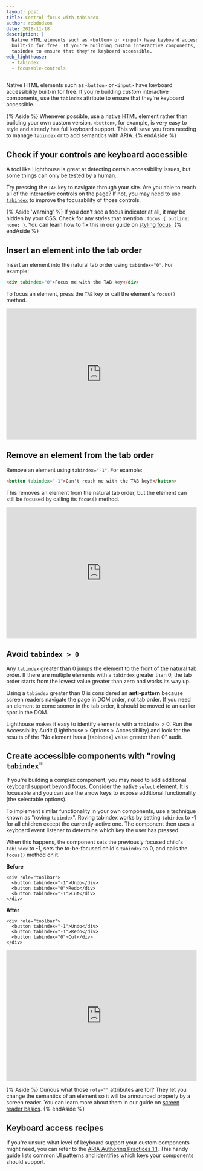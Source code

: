 ```yaml
---
layout: post
title: Control focus with tabindex
author: robdodson
date: 2018-11-18
description: |
  Native HTML elements such as <button> or <input> have keyboard accessibility
  built-in for free. If you're building custom interactive components, use
  tabindex to ensure that they're keyboard accessible.
web_lighthouse:
  - tabindex
  - focusable-controls
---
```


Native HTML elements such as `<button>` or `<input>` have keyboard accessibility
built-in for free. If you're building _custom_ interactive components, use the
`tabindex` attribute to ensure that they're keyboard accessible.

{% Aside %}
Whenever possible, use a native HTML element rather than building your
own custom version. `<button>`, for example, is very easy to style and
already has full keyboard support. This will save you from needing to manage
`tabindex` or to add semantics with ARIA.
{% endAside %}

## Check if your controls are keyboard accessible

A tool like Lighthouse is great at detecting certain accessibility issues, but
some things can only be tested by a human.

Try pressing the `TAB` key to navigate through your site. Are you able to reach
all of the interactive controls on the page? If not, you may need to use
[`tabindex`](https://developer.mozilla.org/en-US/docs/Web/HTML/Global_attributes/tabindex)
to improve the focusability of those controls.

{% Aside 'warning' %}
If you don't see a focus indicator at all, it may be hidden by your
CSS. Check for any styles that mention `:focus { outline: none; }`.
You can learn how to fix this in our guide on
[styling focus](https://web.dev/accessible/style-focus).
{% endAside %}

## Insert an element into the tab order

Insert an element into the natural tab order using `tabindex="0"`. For example:

```html
<div tabindex="0">Focus me with the TAB key</div>
```

To focus an element, press the `TAB` key or call the element's `focus()` method.

<div class="glitch-embed-wrap" style="height: 346px; width: 100%;">
  <iframe
    src="https://glitch.com/embed/#!/embed/tabindex-zero?path=index.html&previewSize=100&attributionHidden=true"
    alt="tabindex-zero on Glitch"
    style="height: 100%; width: 100%; border: 0;">
  </iframe>
</div>

## Remove an element from the tab order

Remove an element using `tabindex="-1"`. For example:

```html
<button tabindex="-1">Can't reach me with the TAB key!</button>
```

This removes an element from the natural tab order, but the element can still be
focused by calling its `focus()` method.

<div class="glitch-embed-wrap" style="height: 346px; width: 100%;">
  <iframe
    src="https://glitch.com/embed/#!/embed/tabindex-negative-one?path=index.html&previewSize=100&attributionHidden=true"
    alt="tabindex-negative-one on Glitch"
    style="height: 100%; width: 100%; border: 0;">
  </iframe>
</div>

## Avoid `tabindex > 0`

Any `tabindex` greater than 0 jumps the element to the front of the natural tab
order. If there are multiple elements with a `tabindex` greater than 0, the tab
order starts from the lowest value greater than zero and works its way up.

Using a `tabindex` greater than 0 is considered an **anti-pattern** because
screen readers navigate the page in DOM order, not tab order. If you need an
element to come sooner in the tab order, it should be moved to an earlier spot
in the DOM.

Lighthouse makes it easy to identify elements with a `tabindex` > 0. Run the
Accessibility Audit (Lighthouse > Options > Accessibility) and look for the
results of the “No element has a [tabindex] value greater than 0” audit.

## Create accessible components with "roving `tabindex`"

If you're building a complex component, you may need to add additional keyboard
support beyond focus. Consider the native `select` element. It is focusable and
you can use the arrow keys to expose additional functionality (the selectable
options).

To implement similar functionality in your own components, use a technique known
as "roving `tabindex`". Roving tabindex works by setting `tabindex` to -1 for
all children except the currently-active one. The component then uses a keyboard
event listener to determine which key the user has pressed.

When this happens, the component sets the previously focused child's `tabindex`
to -1, sets the to-be-focused child's `tabindex` to 0, and calls the `focus()`
method on it.

**Before**

```html/2-3
<div role="toolbar">
  <button tabindex="-1">Undo</div>
  <button tabindex="0">Redo</div>
  <button tabindex="-1">Cut</div>
</div>
```

**After**

```html/2-3
<div role="toolbar">
  <button tabindex="-1">Undo</div>
  <button tabindex="-1">Redo</div>
  <button tabindex="0">Cut</div>
</div>
```


<div class="glitch-embed-wrap" style="height: 346px; width: 100%;">
  <iframe
    src="https://glitch.com/embed/#!/embed/roving-tabindex?path=index.html&previewSize=100&attributionHidden=true"
    alt="tabindex-negative-one on Glitch"
    style="height: 100%; width: 100%; border: 0;">
  </iframe>
</div>

{% Aside %}
Curious what those `role=""` attributes are for? They let you change the
semantics of an element so it will be announced properly by a screen reader.
You can learn more about them in our guide on
[screen reader basics](https://web.dev/accessible/semantics-and-screen-readers).
{% endAside %}

## Keyboard access recipes

If you're unsure what level of keyboard support your custom components might
need, you can refer to the
[ARIA Authoring Practices 1.1](https://www.w3.org/TR/wai-aria-practices-1.1/).
This handy guide lists common UI patterns and identifies which keys your
components should support.
